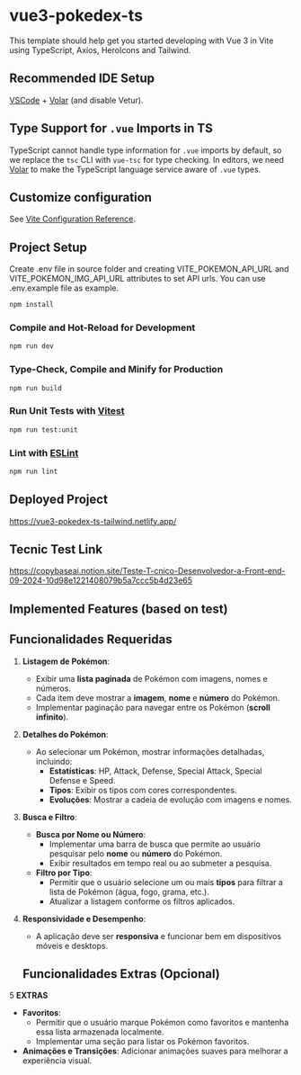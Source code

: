 # vue3-pokedex-ts

This template should help get you started developing with Vue 3 in Vite using TypeScript, Axios, HeroIcons and Tailwind.

## Recommended IDE Setup

[VSCode](https://code.visualstudio.com/) + [Volar](https://marketplace.visualstudio.com/items?itemName=Vue.volar) (and disable Vetur).

## Type Support for `.vue` Imports in TS

TypeScript cannot handle type information for `.vue` imports by default, so we replace the `tsc` CLI with `vue-tsc` for type checking. In editors, we need [Volar](https://marketplace.visualstudio.com/items?itemName=Vue.volar) to make the TypeScript language service aware of `.vue` types.

## Customize configuration

See [Vite Configuration Reference](https://vitejs.dev/config/).

## Project Setup

Create .env file in source folder and creating VITE_POKEMON_API_URL and VITE_POKEMON_IMG_API_URL attributes to set API urls. You can use .env.example file as example.

```sh
npm install
```

### Compile and Hot-Reload for Development

```sh
npm run dev
```

### Type-Check, Compile and Minify for Production

```sh
npm run build
```

### Run Unit Tests with [Vitest](https://vitest.dev/)

```sh
npm run test:unit
```

### Lint with [ESLint](https://eslint.org/)

```sh
npm run lint
```

## Deployed Project

https://vue3-pokedex-ts-tailwind.netlify.app/

## Tecnic Test Link

https://copybaseai.notion.site/Teste-T-cnico-Desenvolvedor-a-Front-end-09-2024-10d98e1221408079b5a7ccc5b4d23e65

## Implemented Features (based on test)

## **Funcionalidades Requeridas**

1. **Listagem de Pokémon**:
   - Exibir uma **lista paginada** de Pokémon com imagens, nomes e números.
   - Cada item deve mostrar a **imagem**, **nome** e **número** do Pokémon.
   - Implementar paginação para navegar entre os Pokémon (**scroll infinito**).
2. **Detalhes do Pokémon**:
   - Ao selecionar um Pokémon, mostrar informações detalhadas, incluindo:
     - **Estatísticas**: HP, Attack, Defense, Special Attack, Special Defense e Speed.
     - **Tipos**: Exibir os tipos com cores correspondentes.
     - **Evoluções**: Mostrar a cadeia de evolução com imagens e nomes.
3. **Busca e Filtro**:
   - **Busca por Nome ou Número**:
     - Implementar uma barra de busca que permite ao usuário pesquisar pelo **nome** ou **número** do Pokémon.
     - Exibir resultados em tempo real ou ao submeter a pesquisa.
   - **Filtro por Tipo**:
     - Permitir que o usuário selecione um ou mais **tipos** para filtrar a lista de Pokémon (água, fogo, grama, etc.).
     - Atualizar a listagem conforme os filtros aplicados.
4. **Responsividade e Desempenho**:

   - A aplicação deve ser **responsiva** e funcionar bem em dispositivos móveis e desktops.

   ## **Funcionalidades Extras (Opcional)**

5 **EXTRAS**

- **Favoritos**:
  - Permitir que o usuário marque Pokémon como favoritos e mantenha essa lista armazenada localmente.
  - Implementar uma seção para listar os Pokémon favoritos.
- **Animações e Transições**: Adicionar animações suaves para melhorar a experiência visual.

